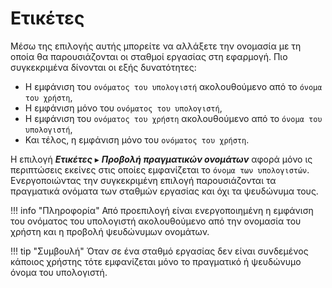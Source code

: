 # Ετικέτες

Μέσω της επιλογής αυτής μπορείτε να αλλάξετε την ονομασία με τη οποία θα
παρουσιάζονται οι σταθμοί εργασίας στη εφαρμογή. Πιο συγκεκριμένα
δίνονται οι εξής δυνατότητες:

  - Η εμφάνιση του `ονόματος του υπολογιστή` ακολουθούμενο
    από το `όνομα του χρήστη`,
  - Η εμφάνιση μόνο του `ονόματος του υπολογιστή`,
  - Η εμφάνιση του `ονόματος του χρήστη` ακολουθούμενο
    από το `όνομα του υπολογιστή`,
  - Και τέλος, η εμφάνιση μόνο του `ονόματος του χρήστη`.

Η επιλογή ***Ετικέτες*** ▸ ***Προβολή πραγματικών ονομάτων*** αφορά μόνο 
ις περιπτώσεις εκείνες στις οποίες εμφανίζεται το
`όνομα των υπολογιστών`. Ενεργοποιώντας την συγκεκριμένη επιλογή
παρουσιάζονται τα πραγματικά ονόματα των σταθμών εργασίας και
όχι τα ψευδώνυμα τους.

!!! info "Πληροφορία"
    Από προεπιλογή είναι ενεργοποιημένη η εμφάνιση του ονόματος του υπολογιστή ακολουθούμενο από την ονομασία του χρήστη και η προβολή ψευδώνυμων ονομάτων.

!!! tip "Συμβουλή"
    Όταν σε ένα σταθμό εργασίας δεν είναι συνδεμένος κάποιος χρήστης τότε εμφανίζεται μόνο το πραγματικό ή ψευδώνυμο όνομα του υπολογιστή.
